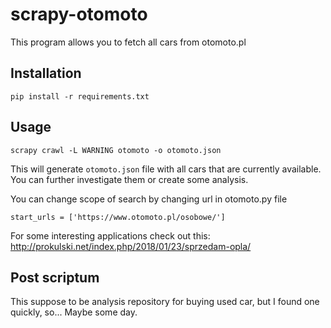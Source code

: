 scrapy-otomoto
==============

This program allows you to fetch all cars from otomoto.pl


## Installation
```
pip install -r requirements.txt
```

## Usage
```
scrapy crawl -L WARNING otomoto -o otomoto.json
```

This will generate `otomoto.json` file with all cars that are currently
available.  You can further investigate them or create some analysis.

You can change scope of search by changing url in otomoto.py file
```
start_urls = ['https://www.otomoto.pl/osobowe/']
```

For some interesting applications check out this:
http://prokulski.net/index.php/2018/01/23/sprzedam-opla/


## Post scriptum
This suppose to be analysis repository for buying used car, but I found one
quickly, so...  Maybe some day.
